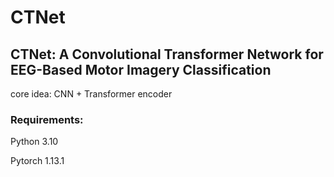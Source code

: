 # CTNet
## CTNet: A Convolutional Transformer Network for EEG-Based Motor Imagery Classification
core idea: CNN + Transformer encoder

### Requirements:
Python 3.10

Pytorch 1.13.1

